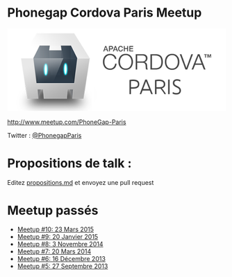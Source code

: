 # Phonegap Cordova Paris Meetup

![Logo](./logo.png)

http://www.meetup.com/PhoneGap-Paris

Twitter : [@PhonegapParis](http://twitter.com/PhonegapParis)

# Propositions de talk :

Editez [propositions.md](./propositions.md) et envoyez une pull request


# Meetup passés
 - [Meetup #10: 23 Mars 2015](./10)
 - [Meetup #9: 20 Janvier 2015](./9)
 - [Meetup #8: 3 Novembre 2014](./8)
 - [Meetup #7: 20 Mars 2014](./7)
 - [Meetup #6: 16 Décembre 2013](./6)
 - [Meetup #5: 27 Septembre 2013](./5)
